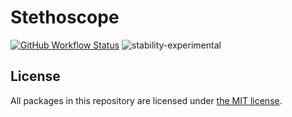 # Stethoscope

[![GitHub Workflow Status](https://img.shields.io/github/actions/workflow/status/JamieMagee/Stethoscope/build.yml?branch=main&style=for-the-badge)](https://github.com/JamieMagee/Stethoscope/actions/workflows/build.yml?query=branch%3Amain)
![stability-experimental](https://img.shields.io/badge/stability-experimental-orange.svg?style=for-the-badge)

## License

All packages in this repository are licensed under [the MIT license](https://opensource.org/licenses/MIT).
